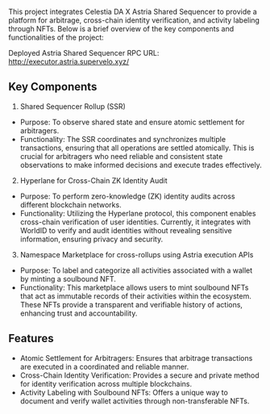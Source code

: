 This project integrates Celestia DA X Astria Shared Sequencer to provide a platform for arbitrage, cross-chain identity verification, and activity labeling through NFTs. Below is a brief overview of the key components and functionalities of the project:

Deployed Astria Shared Sequencer RPC URL: http://executor.astria.supervelo.xyz/ 

## Key Components

1. Shared Sequencer Rollup (SSR)
- Purpose: To observe shared state and ensure atomic settlement for arbitragers.
- Functionality: The SSR coordinates and synchronizes multiple transactions, ensuring that all operations are settled atomically. This is crucial for arbitragers who need reliable and consistent state observations to make informed decisions and execute trades effectively.

2. Hyperlane for Cross-Chain ZK Identity Audit
- Purpose: To perform zero-knowledge (ZK) identity audits across different blockchain networks.
- Functionality: Utilizing the Hyperlane protocol, this component enables cross-chain verification of user identities. Currently, it integrates with WorldID to verify and audit identities without revealing sensitive information, ensuring privacy and security.

3. Namespace Marketplace for cross-rollups using Astria execution APIs
- Purpose: To label and categorize all activities associated with a wallet by minting a soulbound NFT.
- Functionality: This marketplace allows users to mint soulbound NFTs that act as immutable records of their activities within the ecosystem. These NFTs provide a transparent and verifiable history of actions, enhancing trust and accountability.

## Features

- Atomic Settlement for Arbitragers: Ensures that arbitrage transactions are executed in a coordinated and reliable manner.
- Cross-Chain Identity Verification: Provides a secure and private method for identity verification across multiple blockchains.
- Activity Labeling with Soulbound NFTs: Offers a unique way to document and verify wallet activities through non-transferable NFTs.